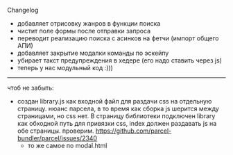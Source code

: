 Changelog

- добавляет отрисовку жанров в функции поиска
- чистит поле формы после отправки запроса
- переводит реализацию поиска с асинков на фетчи (импорт общего АПИ)
- добавляет закрытие модалки команды по эскейпу
- убирает такст предупреждения в хедере (его надо ставить через js)
- теперь у нас модульный код :)))

---

чтоб не забыть:

- создан library.js как входной файл для раздачи css на отдельную страницу.
  нюанс парсела, в то время как сборка js шерится между страницами, но css нет.
  В страницу библиотеки подключен library как обходной путь для привязки css,
  index должен раздавать js на обе страницы. проверим.
  https://github.com/parcel-bundler/parcel/issues/2340
  - то же самое по modal.html
